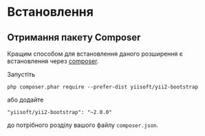 Встановлення
============

## Отримання пакету Composer

Кращим способом для встановлення даного розширення є встановлення через [composer](http://getcomposer.org/download/).

Запустіть

```
php composer.phar require --prefer-dist yiisoft/yii2-bootstrap
```

або додайте

```
"yiisoft/yii2-bootstrap": "~2.0.0"
```

до потрібного розділу вашого файлу `composer.json`.
